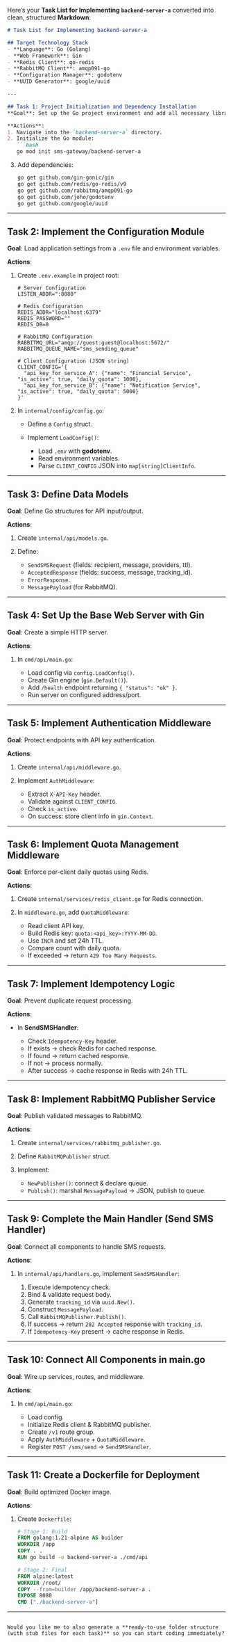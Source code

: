 Here’s your **Task List for Implementing `backend-server-a`** converted into clean, structured **Markdown**:

````markdown
# Task List for Implementing backend-server-a

## Target Technology Stack
- **Language**: Go (Golang)
- **Web Framework**: Gin
- **Redis Client**: go-redis
- **RabbitMQ Client**: amqp091-go
- **Configuration Manager**: godotenv
- **UUID Generator**: google/uuid

---

## Task 1: Project Initialization and Dependency Installation
**Goal**: Set up the Go project environment and add all necessary libraries.

**Actions**:
1. Navigate into the `backend-server-a` directory.
2. Initialize the Go module:
   ```bash
   go mod init sms-gateway/backend-server-a
````

3. Add dependencies:

   ```bash
   go get github.com/gin-gonic/gin
   go get github.com/redis/go-redis/v9
   go get github.com/rabbitmq/amqp091-go
   go get github.com/joho/godotenv
   go get github.com/google/uuid
   ```

---

## Task 2: Implement the Configuration Module

**Goal**: Load application settings from a `.env` file and environment variables.

**Actions**:

1. Create `.env.example` in project root:

   ```env
   # Server Configuration
   LISTEN_ADDR=":8080"

   # Redis Configuration
   REDIS_ADDR="localhost:6379"
   REDIS_PASSWORD=""
   REDIS_DB=0

   # RabbitMQ Configuration
   RABBITMQ_URL="amqp://guest:guest@localhost:5672/"
   RABBITMQ_QUEUE_NAME="sms_sending_queue"

   # Client Configuration (JSON string)
   CLIENT_CONFIG='{
     "api_key_for_service_A": {"name": "Financial Service", "is_active": true, "daily_quota": 1000},
     "api_key_for_service_B": {"name": "Notification Service", "is_active": true, "daily_quota": 5000}
   }'
   ```
2. In `internal/config/config.go`:

   * Define a `Config` struct.
   * Implement `LoadConfig()`:

     * Load `.env` with **godotenv**.
     * Read environment variables.
     * Parse `CLIENT_CONFIG` JSON into `map[string]ClientInfo`.

---

## Task 3: Define Data Models

**Goal**: Define Go structures for API input/output.

**Actions**:

1. Create `internal/api/models.go`.
2. Define:

   * `SendSMSRequest` (fields: recipient, message, providers, ttl).
   * `AcceptedResponse` (fields: success, message, tracking\_id).
   * `ErrorResponse`.
   * `MessagePayload` (for RabbitMQ).

---

## Task 4: Set Up the Base Web Server with Gin

**Goal**: Create a simple HTTP server.

**Actions**:

1. In `cmd/api/main.go`:

   * Load config via `config.LoadConfig()`.
   * Create Gin engine (`gin.Default()`).
   * Add `/health` endpoint returning `{ "status": "ok" }`.
   * Run server on configured address/port.

---

## Task 5: Implement Authentication Middleware

**Goal**: Protect endpoints with API key authentication.

**Actions**:

1. Create `internal/api/middleware.go`.
2. Implement `AuthMiddleware`:

   * Extract `X-API-Key` header.
   * Validate against `CLIENT_CONFIG`.
   * Check `is_active`.
   * On success: store client info in `gin.Context`.

---

## Task 6: Implement Quota Management Middleware

**Goal**: Enforce per-client daily quotas using Redis.

**Actions**:

1. Create `internal/services/redis_client.go` for Redis connection.
2. In `middleware.go`, add `QuotaMiddleware`:

   * Read client API key.
   * Build Redis key: `quota:<api_key>:YYYY-MM-DD`.
   * Use `INCR` and set 24h TTL.
   * Compare count with daily quota.
   * If exceeded → return `429 Too Many Requests`.

---

## Task 7: Implement Idempotency Logic

**Goal**: Prevent duplicate request processing.

**Actions**:

* In **SendSMSHandler**:

  * Check `Idempotency-Key` header.
  * If exists → check Redis for cached response.
  * If found → return cached response.
  * If not → process normally.
  * After success → cache response in Redis with 24h TTL.

---

## Task 8: Implement RabbitMQ Publisher Service

**Goal**: Publish validated messages to RabbitMQ.

**Actions**:

1. Create `internal/services/rabbitmq_publisher.go`.
2. Define `RabbitMQPublisher` struct.
3. Implement:

   * `NewPublisher()`: connect & declare queue.
   * `Publish()`: marshal `MessagePayload` → JSON, publish to queue.

---

## Task 9: Complete the Main Handler (Send SMS Handler)

**Goal**: Connect all components to handle SMS requests.

**Actions**:

1. In `internal/api/handlers.go`, implement `SendSMSHandler`:

   1. Execute idempotency check.
   2. Bind & validate request body.
   3. Generate `tracking_id` via `uuid.New()`.
   4. Construct `MessagePayload`.
   5. Call `RabbitMQPublisher.Publish()`.
   6. If success → return `202 Accepted` response with `tracking_id`.
   7. If `Idempotency-Key` present → cache response in Redis.

---

## Task 10: Connect All Components in main.go

**Goal**: Wire up services, routes, and middleware.

**Actions**:

1. In `cmd/api/main.go`:

   * Load config.
   * Initialize Redis client & RabbitMQ publisher.
   * Create `/v1` route group.
   * Apply `AuthMiddleware` + `QuotaMiddleware`.
   * Register `POST /sms/send` → `SendSMSHandler`.

---

## Task 11: Create a Dockerfile for Deployment

**Goal**: Build optimized Docker image.

**Actions**:

1. Create `Dockerfile`:

   ```dockerfile
   # Stage 1: Build
   FROM golang:1.21-alpine AS builder
   WORKDIR /app
   COPY . .
   RUN go build -o backend-server-a ./cmd/api

   # Stage 2: Final
   FROM alpine:latest
   WORKDIR /root/
   COPY --from=builder /app/backend-server-a .
   EXPOSE 8080
   CMD ["./backend-server-a"]
   ```

---

```

Would you like me to also generate a **ready-to-use folder structure (with stub files for each task)** so you can start coding immediately?
```

